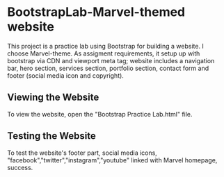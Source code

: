 # BootstrapLab-Marvel-themed website
This project is a practice lab using Bootstrap for building a website. I choose Marvel-theme. 
As assigment requirements, it setup up with bootstrap via CDN and viewport meta tag; website includes a navigation bar, hero section, services section, portfolio section, contact form and footer (social media icon and copyright).

## Viewing the Website

To view the website, open the "Bootstrap Practice Lab.html" file.

## Testing the Website

To test the website's footer part, social media icons, "facebook","twitter","instagram","youtube" linked with Marvel homepage, success.
